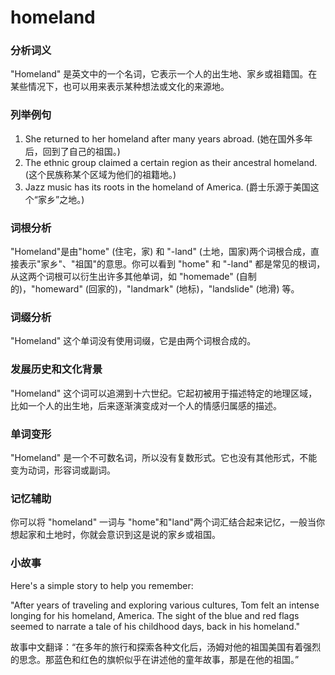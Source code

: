 # homeland

### 分析词义

  

"Homeland" 是英文中的一个名词，它表示一个人的出生地、家乡或祖籍国。在某些情况下，也可以用来表示某种想法或文化的来源地。

  

### 列举例句

  

1.  She returned to her homeland after many years abroad. (她在国外多年后，回到了自己的祖国。)
2.  The ethnic group claimed a certain region as their ancestral homeland. (这个民族称某个区域为他们的祖籍地。)
3.  Jazz music has its roots in the homeland of America. (爵士乐源于美国这个“家乡”之地。)

  

### 词根分析

  

"Homeland"是由"home" (住宅，家) 和 "-land" (土地，国家)两个词根合成，直接表示"家乡"、"祖国"的意思。你可以看到 "home" 和 "-land" 都是常见的根词，从这两个词根可以衍生出许多其他单词，如 "homemade" (自制的)，"homeward" (回家的)，"landmark" (地标)，"landslide" (地滑) 等。

  

### 词缀分析

  

"Homeland" 这个单词没有使用词缀，它是由两个词根合成的。

  

### 发展历史和文化背景

  

"Homeland" 这个词可以追溯到十六世纪。它起初被用于描述特定的地理区域，比如一个人的出生地，后来逐渐演变成对一个人的情感归属感的描述。

  

### 单词变形

  

"Homeland" 是一个不可数名词，所以没有复数形式。它也没有其他形式，不能变为动词，形容词或副词。

  

### 记忆辅助

  

你可以将 "homeland" 一词与 "home"和"land"两个词汇结合起来记忆，一般当你想起家和土地时，你就会意识到这是说的家乡或祖国。

  

### 小故事

  

Here's a simple story to help you remember:

  

"After years of traveling and exploring various cultures, Tom felt an intense longing for his homeland, America. The sight of the blue and red flags seemed to narrate a tale of his childhood days, back in his homeland."

  

故事中文翻译：“在多年的旅行和探索各种文化后，汤姆对他的祖国美国有着强烈的思念。那蓝色和红色的旗帜似乎在讲述他的童年故事，那是在他的祖国。”

